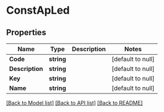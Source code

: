 # ConstApLed

## Properties
Name | Type | Description | Notes
------------ | ------------- | ------------- | -------------
**Code** | **string** |  | [default to null]
**Description** | **string** |  | [default to null]
**Key** | **string** |  | [default to null]
**Name** | **string** |  | [default to null]

[[Back to Model list]](../README.md#documentation-for-models) [[Back to API list]](../README.md#documentation-for-api-endpoints) [[Back to README]](../README.md)

